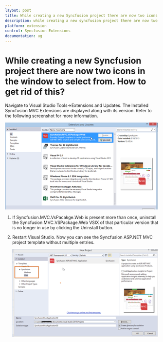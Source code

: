 ```yaml
---
layout: post
title: While creating a new Syncfusion project there are now two icons in the window to select from How to get rid of this | Extension | Syncfusion
description: while creating a new syncfusion project there are now two icons in the window to select from. how to get rid of this?
platform: extension
control: Syncfusion Extensions
documentation: ug
---
```


# While creating a new Syncfusion project there are now two icons in the window to select from. How to get rid of this?

Navigate to Visual Studio Tools->Extensions and Updates. The Installed Syncfusion MVC Extensions are displayed along with its version. Refer to the following screenshot for more information.

![](While-creating-a-new-Syncfusion-project_images/While-creating-a-new-Syncfusion-project_img1.png)



1. If Syncfusion.MVC.VsPacakge.Web is present more than once, uninstall the Syncfusion.MVC.VSPackage.Web VSIX of that particular version that is no longer in use by clicking the Uninstall button. 
2. Restart Visual Studio. Now you can see the Syncfusion ASP.NET MVC project template without multiple entries.

   ![](While-creating-a-new-Syncfusion-project_images/While-creating-a-new-Syncfusion-project_img2.png)











